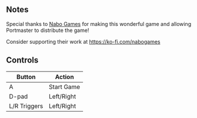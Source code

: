 ## Notes

Special thanks to [Nabo Games](https://nabo-games.itch.io/) for making this wonderful game and allowing Portmaster to distribute the game!

Consider supporting their work at https://ko-fi.com/nabogames

## Controls

| Button | Action |
|--|--| 
|A|Start Game|
|D-pad|Left/Right|
|L/R Triggers|Left/Right|


